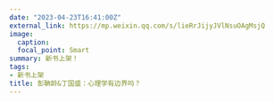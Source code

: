 ```yaml
---
date: "2023-04-23T16:41:00Z"
external_link: https://mp.weixin.qq.com/s/lieRrJijyJVlNsuOAgMsjQ
image:
  caption: 
  focal_point: Smart
summary: 新书上架！
tags:
- 新书上架
title: 彭聃龄&丁国盛：心理学有边界吗？
---
```

